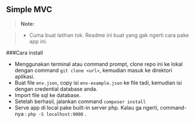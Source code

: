 ## Simple MVC

> **Note:**

> - Cuma buat latihan tok. Readme ini buat yang gak ngerti cara pake app ini.

###Cara install

* Menggunakan terminal atau command prompt, clone repo ini ke lokal dengan command `git clone <url>`, kemudian masuk ke direktori aplikasi.
* Buat file `env.json`, copy isi `env-example.json` ke file tadi, kemudian isi dengan credential database anda.
* Import file sql ke database.
* Setelah berhasil, jalankan command `composer install`
* Serve app di local pake built-in server php. Kalau ga ngerti, command-nya : `php -S localhost:9000` .
